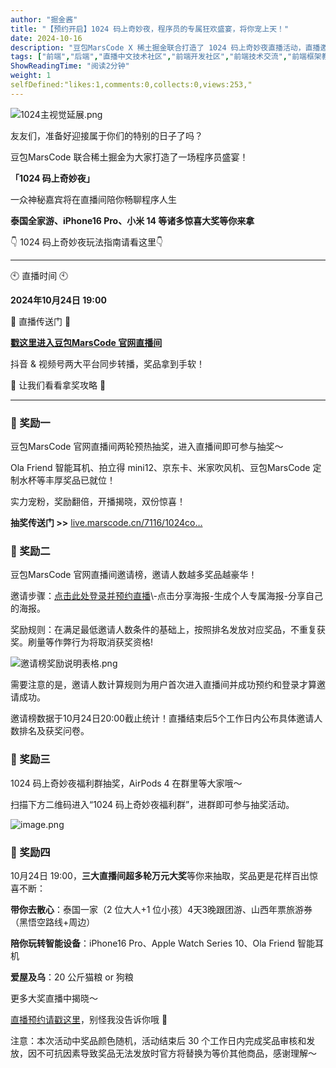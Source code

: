 ```yaml
---
author: "掘金酱"
title: "【预约开启】1024 码上奇妙夜，程序员的专属狂欢盛宴，将你宠上天！"
date: 2024-10-16
description: "豆包MarsCode X 稀土掘金联合打造了 1024 码上奇妙夜直播活动，直播邀请了众多神秘嘉宾，同时准备了 iPhone16 Pro、小米 14 手机等丰厚的奖品，1024 让我们用力宠爱！"
tags: ["前端","后端","直播中文技术社区","前端开发社区","前端技术交流","前端框架教程","JavaScript 学习资源","CSS 技巧与最佳实践","HTML5 最新动态","前端工程师职业发展","开源前端项目","前端技术趋势"]
ShowReadingTime: "阅读2分钟"
weight: 1
selfDefined:"likes:1,comments:0,collects:0,views:253,"
---
```

![1024主视觉延展.png](/images/jueJin/ffef486bcfbb400.png)

友友们，准备好迎接属于你们的特别的日子了吗？

豆包MarsCode 联合稀土掘金为大家打造了一场程序员盛宴！

**「1024 码上奇妙夜」**

一众神秘嘉宾将在直播间陪你畅聊程序人生

**泰国全家游、iPhone16 Pro、小米 14 等诸多惊喜大奖等你来拿**

👇 1024 码上奇妙夜玩法指南请看这里👇

* * *

🕙 直播时间 🕙

**2024年10月24日 19:00**

🚀 直播传送门 🚀

**[戳这里进入豆包MarsCode 官网直播间](https://live.marscode.cn/7116/1024coder?ch=juejin "https://live.marscode.cn/7116/1024coder?ch=juejin")**

抖音 & 视频号两大平台同步转播，奖品拿到手软！

🙈 让我们看看拿奖攻略 🙈

* * *

### 🎁 奖励一

豆包MarsCode 官网直播间两轮预热抽奖，进入直播间即可参与抽奖～

Ola Friend 智能耳机、拍立得 mini12、京东卡、米家吹风机、豆包MarsCode 定制水杯等丰厚奖品已就位！

实力宠粉，奖励翻倍，开播揭晓，双份惊喜！

**抽奖传送门 >>** [live.marscode.cn/7116/1024co…](https://live.marscode.cn/7116/1024coder?ch=juejin "https://live.marscode.cn/7116/1024coder?ch=juejin")

### 🎁 奖励二

豆包MarsCode 官网直播间邀请榜，邀请人数越多奖品越豪华！

邀请步骤：[点击此处登录并预约直播](https://live.marscode.cn/7116/1024coder?ch=juejin "https://live.marscode.cn/7116/1024coder?ch=juejin")\-点击分享海报-生成个人专属海报-分享自己的海报。

奖励规则：在满足最低邀请人数条件的基础上，按照排名发放对应奖品，不重复获奖。刷量等作弊行为将取消获奖资格!

![邀请榜奖励说明表格.png](/images/jueJin/a504ecde39d4431.png)

需要注意的是，邀请人数计算规则为用户首次进入直播间并成功预约和登录才算邀请成功。

邀请榜数据于10月24日20:00截止统计！直播结束后5个工作日内公布具体邀请人数排名及获奖问卷。

### 🎁 奖励三

1024 码上奇妙夜福利群抽奖，AirPods 4 在群里等大家哦～

扫描下方二维码进入“1024 码上奇妙夜福利群”，进群即可参与抽奖活动。

![image.png](/images/jueJin/fc11f5ea6cee41c.png)

### 🎁 奖励四

10月24日 19:00，**三大直播间超多轮万元大奖**等你来抽取，奖品更是花样百出惊喜不断：

**带你去散心**：泰国一家（2 位大人+1 位小孩）4天3晚跟团游、山西年票旅游券（黑悟空路线+周边）

**陪你玩转智能设备**：iPhone16 Pro、Apple Watch Series 10、Ola Friend 智能耳机

**爱屋及乌**：20 公斤猫粮 or 狗粮

更多大奖直播中揭晓～

[直播预约请戳这里](https://live.marscode.cn/7116/1024coder?ch=juejin "https://live.marscode.cn/7116/1024coder?ch=juejin")，别怪我没告诉你哦 🙈

注意：本次活动中奖品颜色随机，活动结束后 30 个工作日内完成奖品审核和发放，因不可抗因素导致奖品无法发放时官方将替换为等价其他商品，感谢理解～